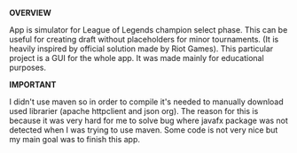 **OVERVIEW**

App is simulator for League of Legends champion select phase. This can be useful for creating draft without placeholders
for minor tournaments. (It is heavily inspired by official solution made by Riot Games). This particular project is
a GUI for the whole app. It was made mainly for educational purposes.

**IMPORTANT**

I didn't use maven so in order to compile it's needed to manually download used librarier (apache httpclient and 
json org). The reason for this is because it was very hard for me to solve bug where javafx package was not detected
when I was trying to use maven. Some code is not very nice but my main goal was to finish this app.